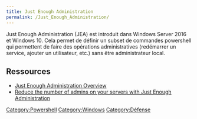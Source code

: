 ```yaml
---
title: Just Enough Administration
permalink: /Just_Enough_Administration/
---
```


Just Enough Administration (JEA) est introduit dans Windows Server 2016 et Windows 10. Cela permet de définir un subset de commandes powershell qui permettent de faire des opérations administratives (redémarrer un service, ajouter un utilisateur, etc.) sans être administrateur local.

Ressources
----------

-   [Just Enough Administration Overview](https://msdn.microsoft.com/powershell/jea/overview)
-   [Reduce the number of admins on your servers with Just Enough Administration](https://blogs.technet.microsoft.com/datacentersecurity/2016/08/29/jea-overview/)

[Category:Powershell](/Category:Powershell "wikilink") [Category:Windows](/Category:Windows "wikilink") [Category:Défense](/Category:Défense "wikilink")